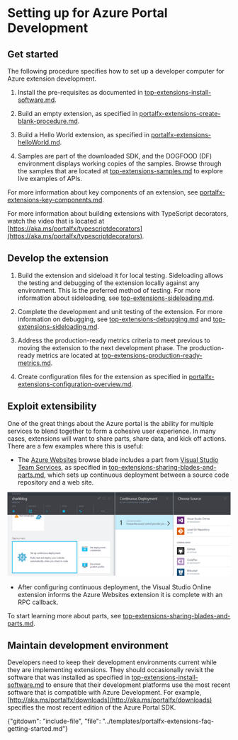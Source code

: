# Setting up for Azure Portal Development

## Get started

The following procedure specifies how to set up a developer computer for Azure extension development.
   
1. Install the pre-requisites as documented in [top-extensions-install-software.md](top-extensions-install-software.md).

1. Build an empty extension, as specified in [portalfx-extensions-create-blank-procedure.md](portalfx-extensions-create-blank-procedure.md).

1. Build a Hello World extension, as specified in [portalfx-extensions-helloWorld.md](portalfx-extensions-helloWorld.md).

1. Samples are part of the downloaded SDK, and the  DOGFOOD (DF) environment displays working copies of the samples. Browse through the samples that are located at [top-extensions-samples.md](top-extensions-samples.md) to explore live examples of APIs.

For more information about key components of an extension, see [portalfx-extensions-key-components.md](portalfx-extensions-key-components.md).

For more information about building extensions with TypeScript decorators, watch the video that is located at [https://aka.ms/portalfx/typescriptdecorators](https://aka.ms/portalfx/typescriptdecorators).

## Develop the extension

1. Build the extension and sideload it for local testing. Sideloading allows the testing and debugging of the extension locally against any environment. This is the preferred method of testing. For more information about sideloading, see [top-extensions-sideloading.md](top-extensions-sideloading.md). 

1. Complete the development and unit testing of the extension. For more information on debugging, see [top-extensions-debugging.md](top-extensions-debugging.md) and [top-extensions-sideloading.md](top-extensions-sideloading.md).

1. Address the production-ready metrics criteria to meet previous to moving the extension to the next development phase. The production-ready metrics are located at [top-extensions-production-ready-metrics.md](top-extensions-production-ready-metrics.md).

1. Create configuration files for the extension as specified in [portalfx-extensions-configuration-overview.md](portalfx-extensions-configuration-overview.md).

## Exploit extensibility

One of the great things about the Azure portal is the ability for multiple services to blend together to form a cohesive user experience.  In many cases, extensions will want to share parts, share data, and kick off actions. There are a few examples where this is useful:

- The [Azure Websites](https://azure.microsoft.com/en-us/services/websites/) browse blade includes a part from [Visual Studio Team Services](https://www.visualstudio.com/team-services), as specified in [top-extensions-sharing-blades-and-parts.md](top-extensions-sharing-blades-and-parts.md), which sets up continuous deployment between a source code repository and a web site.

![alt-text](../media/portalfx-parts/part-sharing.png "Setting up continuous deployment with part sharing")

- After configuring continuous deployment, the Visual Studio Online extension informs the Azure Websites extension it is complete with an RPC callback.

To start learning more about parts, see [top-extensions-sharing-blades-and-parts.md](top-extensions-sharing-blades-and-parts.md). 

## Maintain development environment

Developers need to keep their development environments current while they are implementing extensions.  They should occasionally revisit the software that was installed as specified in [top-extensions-install-software.md](top-extensions-install-software.md) to ensure that their development platforms use the most recent software that is compatible with Azure Development.  For example, [http://aka.ms/portalfx/downloads](http://aka.ms/portalfx/downloads) specifies the most recent edition of the Azure Portal SDK.


 <!--TODO: Determine whether there  is a more direct way to make the following link:
    [/gallery-sdk/generated/gallery-items.md#Gallery Item Specificiations](/gallery-sdk/generated/gallery-items.md#gallery-item-specificiations) -->

    
 <!--TODO: Determine whether there  is a more direct way to make the following link:
    [/gallery-sdk/generated/index-gallery.md#gallery-package-development-and-debugging-testing-in-production](gallery-sdk/generated/index-gallery.md#gallery-package-development-and-debugging-testing-in-production)
    -->

{"gitdown": "include-file", "file": "../templates/portalfx-extensions-faq-getting-started.md"}

<!--
gitdown": "include-file", "file": "../templates/portalfx-extensions-glossary-getting-started.md"}
-->